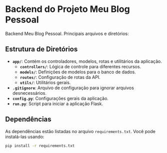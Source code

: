 # Backend do Projeto Meu Blog Pessoal

Backend Meu Blog Pessoal. 
Principais arquivos e diretórios:

## Estrutura de Diretórios

- **`app/`**: Contém os controladores, modelos, rotas e utilitários da aplicação.
  - **`controllers/`**: Lógica de controle para diferentes recursos.
  - **`models/`**: Definições de modelos para o banco de dados.
  - **`routes/`**: Configuração de rotas da API.
  - **`utils/`**: Utilitários gerais.
- **`.gitignore`**: Arquivo de configuração para ignorar arquivos desnecessários.
- **`config.py`**: Configurações gerais da aplicação.
- **`run.py`**: Script para iniciar a aplicação Flask.

## Dependências

As dependências estão listadas no arquivo `requirements.txt`. Você pode instalá-las usando:

```bash
pip install -r requirements.txt
